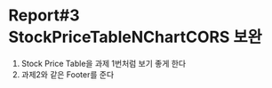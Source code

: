 # Report#3 StockPriceTableNChartCORS 보완

1. Stock Price Table을 과제 1번처럼 보기 좋게 한다
2. 과제2와 같은 Footer를 준다